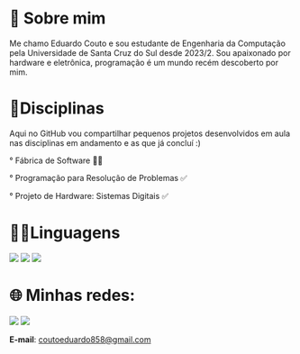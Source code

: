 # 👀 Sobre mim

Me chamo Eduardo Couto e sou estudante de Engenharia da Computação pela Universidade de Santa Cruz do Sul desde 2023/2.
Sou apaixonado por hardware e eletrônica, programação é um mundo recém descoberto por mim. 

# 📂Disciplinas 
Aqui no GitHub vou compartilhar pequenos projetos desenvolvidos em aula nas disciplinas em andamento e as que já concluí :) 

° Fábrica de Software 🏋️‍♀️

° Programação para Resolução de Problemas ✅

° Projeto de Hardware: Sistemas Digitais ✅


# 👨‍💻Linguagens 


<img src= "https://img.shields.io/badge/c-%2300599C.svg?style=for-the-badge&logo=c&logoColor=white">  <img src= "https://img.shields.io/badge/python-3670A0?style=for-the-badge&logo=python&logoColor=ffdd54"> <img src= "https://img.shields.io/badge/java-%23ED8B00.svg?style=for-the-badge&logo=openjdk&logoColor=white">


# 🌐 Minhas redes:

<a href="https://linkedin.com/in/eduardo-da-costa-couto-827261289/"> <img src= "https://img.shields.io/badge/linkedin-%230077B5.svg?style=for-the-badge&logo=linkedin&logoColor=white/"></a>  <a href="https://www.instagram.com/ntidudu/"> <img src="https://img.shields.io/badge/Instagram-%23E4405F.svg?style=for-the-badge&logo=Instagram&logoColor=white"></a>

**E-mail**: coutoeduardo858@gmail.com









